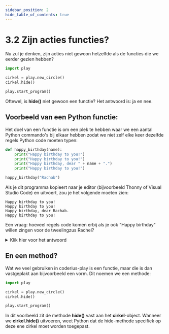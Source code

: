 ```yaml
---
sidebar_position: 2
hide_table_of_contents: true
---
```


# 3.2 Zijn acties functies?
Nu zul je denken, zijn acties niet gewoon hetzelfde als de functies die we eerder gezien hebben?

```python
import play 

cirkel = play.new_circle()
cirkel.hide()

play.start_program()
```

Oftewel, is **hide()** niet gewoon een functie? Het antwoord is: ja en nee.

## Voorbeeld van een Python functie:
Het doel van een functie is om een plek te hebben waar we een aantal Python commando's bij elkaar hebben zodat we niet zelf elke keer dezelfde regels Python code moeten typen:

```python
def happy_birthday(name):
    print("Happy birthday to you!")
    print("Happy birthday to you!")
    print("Happy birthday, dear " + name + ".")
    print("Happy birthday to you!")

happy_birthday("Rachab")
```

Als je dit programma kopieert naar je editor (bijvoorbeeld Thonny of Visual Studio Code) en uitvoert, zou je het volgende moeten zien:

```
Happy birthday to you!
Happy birthday to you!
Happy birthday, dear Rachab.
Happy birthday to you!
```


Een vraag: hoeveel regels code komen erbij als je ook "Happy birthday" willen zingen voor de tweelingzus Rachel?

<details>
    <summary>Klik hier voor het antwoord</summary>

Slechts één! De functie wordt maar één keer gedefinieerd. Daarna heb je iedere keer maar één regel code nodig om de functie aan te roepen.

```python
def happy_birthday(name):
    print("Happy birthday to you!")
    print("Happy birthday to you!")
    print("Happy birthday, dear " + name + ".")
    print("Happy birthday to you!")

happy_birthday("Rachab")
happy_birthday("Rachel")
```

</details>

## En een method?
Wat we veel gebruiken in coderius-play is een functie, maar die is dan vastgeplakt aan bijvoorbeeld een vorm. Dit noemen we een methode:

```python
import play 

cirkel = play.new_circle()
cirkel.hide()

play.start_program()
```

In dit voorbeeld zit de methode **hide()** vast aan het **cirkel**-object. Wanneer we **cirkel.hide()** uitvoeren, weet Python dat de hide-methode specifiek op deze ene cirkel moet worden toegepast.